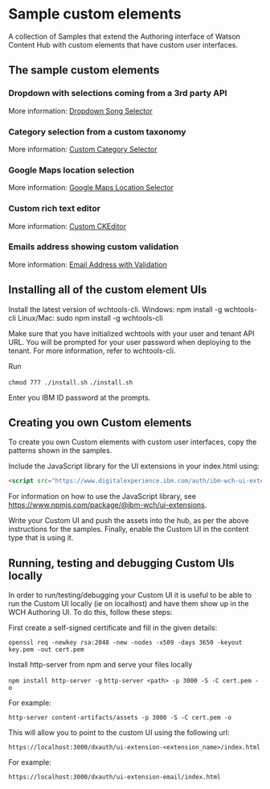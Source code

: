 # Sample custom elements

A collection of Samples that extend the Authoring interface of Watson Content Hub with custom elements that have custom user interfaces. 

## The sample custom elements

### Dropdown with selections coming from a 3rd party API

More information: [Dropdown Song Selector](sample-ui-extension-dropdown)

### Category selection from a custom taxonomy

More information: [Custom Category Selector](sample-ui-extension-category)

### Google Maps location selection

More information: [Google Maps Location Selector](sample-ui-extension-map)

### Custom rich text editor

More information: [Custom CKEditor](sample-ui-extension-rte)

### Emails address showing custom validation

More information: [Email Address with Validation](sample-ui-extension-email)

## Installing all of the custom element UIs

Install the latest version of wchtools-cli. Windows: npm install -g wchtools-cli Linux/Mac: sudo npm install -g wchtools-cli

Make sure that you have initialized wchtools with your user and tenant API URL. You will be prompted for your user password when deploying to the tenant. For more information, refer to wchtools-cli.

Run

```chmod 777 ./install.sh```
```./install.sh```

Enter you IBM ID password at the prompts.

## Creating you own Custom elements

To create you own Custom elements with custom user interfaces, copy the patterns shown in the samples.

Include the JavaScript library for the UI extensions in your index.html using:

```html
<script src="https://www.digitalexperience.ibm.com/auth/ibm-wch-ui-extensions.js"></script>
```

For information on how to use the JavaScript library, see https://www.npmjs.com/package/@ibm-wch/ui-extensions.

Write your Custom UI and push the assets into the hub, as per the above instructions for the samples. Finally,
enable the Custom UI in the content type that is using it.

## Running, testing and debugging Custom UIs locally

In order to run/testing/debugging your Custom UI it is useful to be able to run the Custom UI locally (ie on localhost) and have them show up in the WCH Authoring UI. To do this, follow these steps:

First create a self-signed certificate and fill in the given details:

```openssl req -newkey rsa:2048 -new -nodes -x509 -days 3650 -keyout key.pem -out cert.pem```

Install http-server from npm and serve your files locally

```npm install http-server -g```
```http-server <path> -p 3000 -S -C cert.pem -o```

For example:

```http-server content-artifacts/assets -p 3000 -S -C cert.pem -o```

This will allow you to point to the custom UI using the following url:

```https://localhost:3000/dxauth/ui-extension-<extension_name>/index.html```

For example:

```https://localhost:3000/dxauth/ui-extension-email/index.html```
